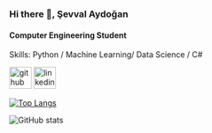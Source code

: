 ### Hi there 👋, Şevval Aydoğan
#### Computer Engineering Student


Skills: Python / Machine Learning/ Data Science / C# 



[<img src='https://cdn.jsdelivr.net/npm/simple-icons@3.0.1/icons/github.svg' alt='github' height='40'>](https://github.com/sevvlay)  [<img src='https://cdn.jsdelivr.net/npm/simple-icons@3.0.1/icons/linkedin.svg' alt='linkedin' height='40'>](https://www.linkedin.com/in/sevvallaydogann/)  


[![Top Langs](https://github-readme-stats.vercel.app/api/top-langs/?username=sevvlay)](https://github.com/anuraghazra/github-readme-stats)

![GitHub stats](https://github-readme-stats.vercel.app/api?username=sevvlay&show_icons=true)  

